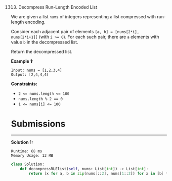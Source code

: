 1313. Decompress Run-Length Encoded List

We are given a list `nums` of integers representing a list compressed with run-length encoding.

Consider each adjacent pair of elements `[a, b] = [nums[2*i], nums[2*i+1]]` (with `i >= 0`).  For each such pair, there are `a` elements with value `b` in the decompressed list.

Return the decompressed list.

 

**Example 1:**
```
Input: nums = [1,2,3,4]
Output: [2,4,4,4]
```

**Constraints:**

* `2 <= nums.length <= 100`
* `nums.length % 2 == 0`
* `1 <= nums[i] <= 100`

# Submissions
---
**Solution 1:**
```
Runtime: 68 ms
Memory Usage: 13 MB
```
```python
class Solution:
    def decompressRLElist(self, nums: List[int]) -> List[int]:
        return [x for a, b in zip(nums[::2], nums[1::2]) for x in [b] * a]
```
